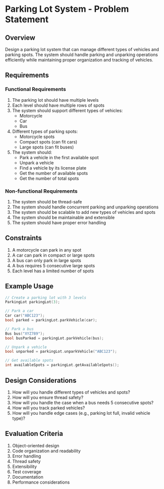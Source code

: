 # Parking Lot System - Problem Statement

## Overview
Design a parking lot system that can manage different types of vehicles and parking spots. The system should handle parking and unparking operations efficiently while maintaining proper organization and tracking of vehicles.

## Requirements

### Functional Requirements
1. The parking lot should have multiple levels
2. Each level should have multiple rows of spots
3. The system should support different types of vehicles:
   - Motorcycle
   - Car
   - Bus
4. Different types of parking spots:
   - Motorcycle spots
   - Compact spots (can fit cars)
   - Large spots (can fit buses)
5. The system should:
   - Park a vehicle in the first available spot
   - Unpark a vehicle
   - Find a vehicle by its license plate
   - Get the number of available spots
   - Get the number of total spots

### Non-functional Requirements
1. The system should be thread-safe
2. The system should handle concurrent parking and unparking operations
3. The system should be scalable to add new types of vehicles and spots
4. The system should be maintainable and extensible
5. The system should have proper error handling

## Constraints
1. A motorcycle can park in any spot
2. A car can park in compact or large spots
3. A bus can only park in large spots
4. A bus requires 5 consecutive large spots
5. Each level has a limited number of spots

## Example Usage
```cpp
// Create a parking lot with 3 levels
ParkingLot parkingLot(3);

// Park a car
Car car("ABC123");
bool parked = parkingLot.parkVehicle(car);

// Park a bus
Bus bus("XYZ789");
bool busParked = parkingLot.parkVehicle(bus);

// Unpark a vehicle
bool unparked = parkingLot.unparkVehicle("ABC123");

// Get available spots
int availableSpots = parkingLot.getAvailableSpots();
```

## Design Considerations
1. How will you handle different types of vehicles and spots?
2. How will you ensure thread safety?
3. How will you handle the case when a bus needs 5 consecutive spots?
4. How will you track parked vehicles?
5. How will you handle edge cases (e.g., parking lot full, invalid vehicle type)?

## Evaluation Criteria
1. Object-oriented design
2. Code organization and readability
3. Error handling
4. Thread safety
5. Extensibility
6. Test coverage
7. Documentation
8. Performance considerations 